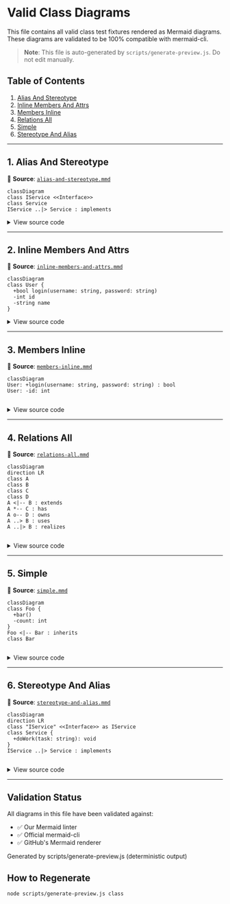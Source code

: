 # Valid Class Diagrams

This file contains all valid class test fixtures rendered as Mermaid diagrams.
These diagrams are validated to be 100% compatible with mermaid-cli.

> **Note**: This file is auto-generated by `scripts/generate-preview.js`. Do not edit manually.

## Table of Contents

1. [Alias And Stereotype](#1-alias-and-stereotype)
2. [Inline Members And Attrs](#2-inline-members-and-attrs)
3. [Members Inline](#3-members-inline)
4. [Relations All](#4-relations-all)
5. [Simple](#5-simple)
6. [Stereotype And Alias](#6-stereotype-and-alias)

---

## 1. Alias And Stereotype

📄 **Source**: [`alias-and-stereotype.mmd`](./valid/alias-and-stereotype.mmd)

```mermaid
classDiagram
class IService <<Interface>>
class Service
IService ..|> Service : implements

```

<details>
<summary>View source code</summary>

```
classDiagram
class IService <<Interface>>
class Service
IService ..|> Service : implements

```
</details>

---

## 2. Inline Members And Attrs

📄 **Source**: [`inline-members-and-attrs.mmd`](./valid/inline-members-and-attrs.mmd)

```mermaid
classDiagram
class User {
  +bool login(username: string, password: string)
  -int id
  -string name
}

```

<details>
<summary>View source code</summary>

```
classDiagram
class User {
  +bool login(username: string, password: string)
  -int id
  -string name
}

```
</details>

---

## 3. Members Inline

📄 **Source**: [`members-inline.mmd`](./valid/members-inline.mmd)

```mermaid
classDiagram
User: +login(username: string, password: string) : bool
User: -id: int


```

<details>
<summary>View source code</summary>

```
classDiagram
User: +login(username: string, password: string) : bool
User: -id: int


```
</details>

---

## 4. Relations All

📄 **Source**: [`relations-all.mmd`](./valid/relations-all.mmd)

```mermaid
classDiagram
direction LR
class A
class B
class C
class D
A <|-- B : extends
A *-- C : has
A o-- D : owns
A ..> B : uses
A ..|> B : realizes


```

<details>
<summary>View source code</summary>

```
classDiagram
direction LR
class A
class B
class C
class D
A <|-- B : extends
A *-- C : has
A o-- D : owns
A ..> B : uses
A ..|> B : realizes


```
</details>

---

## 5. Simple

📄 **Source**: [`simple.mmd`](./valid/simple.mmd)

```mermaid
classDiagram
class Foo {
  +bar()
  -count: int
}
Foo <|-- Bar : inherits
class Bar


```

<details>
<summary>View source code</summary>

```
classDiagram
class Foo {
  +bar()
  -count: int
}
Foo <|-- Bar : inherits
class Bar


```
</details>

---

## 6. Stereotype And Alias

📄 **Source**: [`stereotype-and-alias.mmd`](./valid/stereotype-and-alias.mmd)

```mermaid
classDiagram
direction LR
class "IService" <<Interface>> as IService
class Service {
  +doWork(task: string): void
}
IService ..|> Service : implements


```

<details>
<summary>View source code</summary>

```
classDiagram
direction LR
class "IService" <<Interface>> as IService
class Service {
  +doWork(task: string): void
}
IService ..|> Service : implements


```
</details>

---

## Validation Status

All diagrams in this file have been validated against:
- ✅ Our Mermaid linter
- ✅ Official mermaid-cli
- ✅ GitHub's Mermaid renderer

Generated by scripts/generate-preview.js (deterministic output)

## How to Regenerate

```bash
node scripts/generate-preview.js class
```
